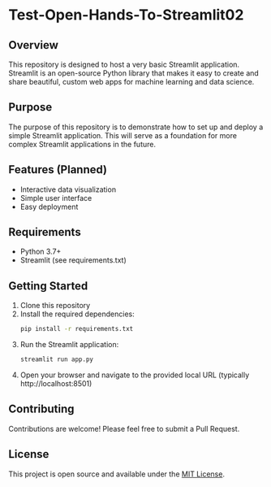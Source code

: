 # Test-Open-Hands-To-Streamlit02

## Overview
This repository is designed to host a very basic Streamlit application. Streamlit is an open-source Python library that makes it easy to create and share beautiful, custom web apps for machine learning and data science.

## Purpose
The purpose of this repository is to demonstrate how to set up and deploy a simple Streamlit application. This will serve as a foundation for more complex Streamlit applications in the future.

## Features (Planned)
- Interactive data visualization
- Simple user interface
- Easy deployment

## Requirements
- Python 3.7+
- Streamlit (see requirements.txt)

## Getting Started
1. Clone this repository
2. Install the required dependencies:
   ```bash
   pip install -r requirements.txt
   ```
3. Run the Streamlit application:
   ```bash
   streamlit run app.py
   ```
4. Open your browser and navigate to the provided local URL (typically http://localhost:8501)

## Contributing
Contributions are welcome! Please feel free to submit a Pull Request.

## License
This project is open source and available under the [MIT License](LICENSE).
